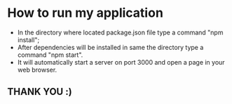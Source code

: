 # How to run my application

* In the directory where located package.json file type a command "npm install";
* After dependencies will be installed in same the directory type a command "npm start".
* It will automatically start a server on port 3000 and open a page in your web browser.

## THANK YOU :)
